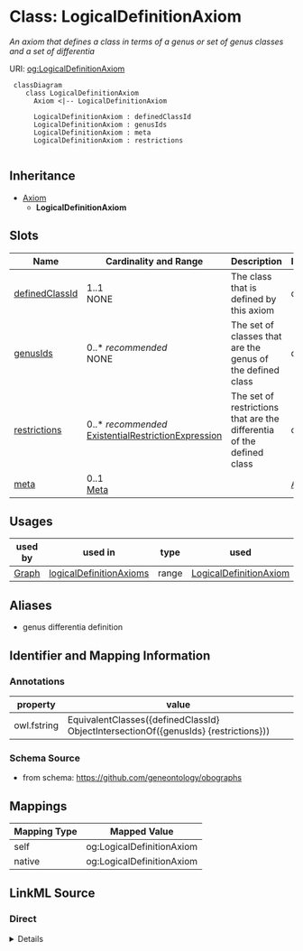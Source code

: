 # Class: LogicalDefinitionAxiom
_An axiom that defines a class in terms of a genus or set of genus classes and a set of differentia_




URI: [og:LogicalDefinitionAxiom](https://github.com/geneontology/obographs/LogicalDefinitionAxiom)


```{mermaid}
 classDiagram
    class LogicalDefinitionAxiom
      Axiom <|-- LogicalDefinitionAxiom
      
      LogicalDefinitionAxiom : definedClassId
      LogicalDefinitionAxiom : genusIds
      LogicalDefinitionAxiom : meta
      LogicalDefinitionAxiom : restrictions
      
```




## Inheritance
* [Axiom](Axiom.md)
    * **LogicalDefinitionAxiom**



## Slots

| Name | Cardinality and Range | Description | Inheritance |
| ---  | --- | --- | --- |
| [definedClassId](definedClassId.md) | 1..1 <br/> NONE | The class that is defined by this axiom | direct |
| [genusIds](genusIds.md) | 0..* _recommended_ <br/> NONE | The set of classes that are the genus of the defined class | direct |
| [restrictions](restrictions.md) | 0..* _recommended_ <br/> [ExistentialRestrictionExpression](ExistentialRestrictionExpression.md) | The set of restrictions that are the differentia of the defined class | direct |
| [meta](meta.md) | 0..1 <br/> [Meta](Meta.md) |  | [Axiom](Axiom.md) |



## Usages

| used by | used in | type | used |
| ---  | --- | --- | --- |
| [Graph](Graph.md) | [logicalDefinitionAxioms](logicalDefinitionAxioms.md) | range | [LogicalDefinitionAxiom](LogicalDefinitionAxiom.md) |




## Aliases


* genus differentia definition



## Identifier and Mapping Information





### Annotations

| property | value |
| --- | --- |
| owl.fstring | EquivalentClasses({definedClassId} ObjectIntersectionOf({genusIds} {restrictions})) |



### Schema Source


* from schema: https://github.com/geneontology/obographs





## Mappings

| Mapping Type | Mapped Value |
| ---  | ---  |
| self | og:LogicalDefinitionAxiom |
| native | og:LogicalDefinitionAxiom |


## LinkML Source

<!-- TODO: investigate https://stackoverflow.com/questions/37606292/how-to-create-tabbed-code-blocks-in-mkdocs-or-sphinx -->

### Direct

<details>
```yaml
name: LogicalDefinitionAxiom
annotations:
  owl.fstring:
    tag: owl.fstring
    value: EquivalentClasses({definedClassId} ObjectIntersectionOf({genusIds} {restrictions}))
description: An axiom that defines a class in terms of a genus or set of genus classes
  and a set of differentia
from_schema: https://github.com/geneontology/obographs
aliases:
- genus differentia definition
rank: 1000
is_a: Axiom
attributes:
  definedClassId:
    name: definedClassId
    description: The class that is defined by this axiom
    from_schema: https://github.com/geneontology/obographs
    rank: 1000
    required: true
  genusIds:
    name: genusIds
    description: The set of classes that are the genus of the defined class
    comments:
    - typically, this will be a single class
    from_schema: https://github.com/geneontology/obographs
    rank: 1000
    multivalued: true
    recommended: true
  restrictions:
    name: restrictions
    description: The set of restrictions that are the differentia of the defined class
    from_schema: https://github.com/geneontology/obographs
    aliases:
    - differentia
    rank: 1000
    slot_uri: owl:someValuesFrom
    multivalued: true
    range: ExistentialRestrictionExpression
    recommended: true

```
</details>

### Induced

<details>
```yaml
name: LogicalDefinitionAxiom
annotations:
  owl.fstring:
    tag: owl.fstring
    value: EquivalentClasses({definedClassId} ObjectIntersectionOf({genusIds} {restrictions}))
description: An axiom that defines a class in terms of a genus or set of genus classes
  and a set of differentia
from_schema: https://github.com/geneontology/obographs
aliases:
- genus differentia definition
rank: 1000
is_a: Axiom
attributes:
  definedClassId:
    name: definedClassId
    description: The class that is defined by this axiom
    from_schema: https://github.com/geneontology/obographs
    rank: 1000
    alias: definedClassId
    owner: LogicalDefinitionAxiom
    domain_of:
    - LogicalDefinitionAxiom
    required: true
  genusIds:
    name: genusIds
    description: The set of classes that are the genus of the defined class
    comments:
    - typically, this will be a single class
    from_schema: https://github.com/geneontology/obographs
    rank: 1000
    multivalued: true
    alias: genusIds
    owner: LogicalDefinitionAxiom
    domain_of:
    - LogicalDefinitionAxiom
    recommended: true
  restrictions:
    name: restrictions
    description: The set of restrictions that are the differentia of the defined class
    from_schema: https://github.com/geneontology/obographs
    aliases:
    - differentia
    rank: 1000
    slot_uri: owl:someValuesFrom
    multivalued: true
    alias: restrictions
    owner: LogicalDefinitionAxiom
    domain_of:
    - LogicalDefinitionAxiom
    range: ExistentialRestrictionExpression
    recommended: true
  meta:
    name: meta
    from_schema: https://github.com/geneontology/obographs
    rank: 1000
    alias: meta
    owner: LogicalDefinitionAxiom
    domain_of:
    - GraphDocument
    - Graph
    - Node
    - PropertyValue
    - Axiom
    range: Meta

```
</details>